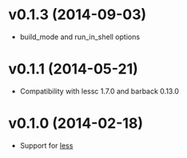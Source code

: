 # v0.1.3 (2014-09-03)

- build_mode and run_in_shell options

# v0.1.1 (2014-05-21)

- Compatibility with lessc 1.7.0 and barback 0.13.0

# v0.1.0 (2014-02-18)

- Support for [less](http://lesscss.org/)